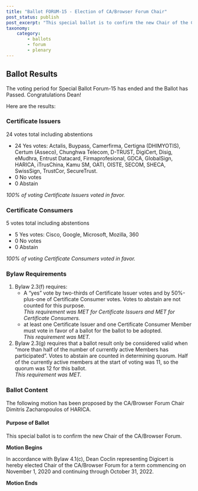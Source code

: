 ```yaml
---
title: "Ballot FORUM-15 - Election of CA/Browser Forum Chair"
post_status: publish
post_excerpt: "This special ballot is to confirm the new Chair of the CA/Browser Forum."
taxonomy:
    category: 
        - ballots
        - forum
        - plenary
---
```


## Ballot Results ##

The voting period for Special Ballot Forum-15 has ended and the Ballot has Passed. Congratulations Dean!

Here are the results:

### Certificate Issuers ###

24 votes total including abstentions

* 24 Yes votes: Actalis, Buypass, Camerfirma, Certigna (DHIMYOTIS), Certum (Asseco), Chunghwa Telecom, D-TRUST, DigiCert, Disig, eMudhra, Entrust Datacard, Firmaprofesional, GDCA, GlobalSign, HARICA, iTrusChina, Kamu SM, OATI, OISTE, SECOM, SHECA, SwissSign, TrustCor, SecureTrust. 
* 0 No votes
* 0 Abstain

*100% of voting Certificate Issuers voted in favor.*

### Certificate Consumers ###

5 votes total including abstentions

* 5 Yes votes: Cisco, Google, Microsoft, Mozilla, 360
* 0 No votes
* 0 Abstain

*100% of voting Certificate Consumers voted in favor.*

### Bylaw Requirements ###

1. Bylaw 2.3(f) requires:
   * A “yes” vote by two-thirds of Certificate Issuer votes and by 50%-plus-one of Certificate Consumer votes. Votes to abstain are not counted for this purpose.\
*This requirement was MET for Certificate Issuers and MET for Certificate Consumers.*
   * at least one Certificate Issuer and one Certificate Consumer Member must vote in favor of a ballot for the ballot to be adopted.\
*This requirement was MET.*
2. Bylaw 2.3(g) requires that a ballot result only be considered valid when “more than half of the number of currently active Members has participated”. Votes to abstain are counted in determining quorum. Half of the currently active members at the start of voting was 11, so the quorum was 12 for this ballot.\
*This requirement was MET.*

### Ballot Content ###

The following motion has been proposed by the CA/Browser Forum Chair Dimitris Zacharopoulos of HARICA.

#### Purpose of Ballot ####

This special ballot is to confirm the new Chair of the CA/Browser Forum.

**Motion Begins**

In accordance with Bylaw 4.1(c), Dean Coclin representing Digicert is hereby elected Chair of the CA/Browser Forum for a term commencing on November 1, 2020 and continuing through October 31, 2022.

**Motion Ends**
